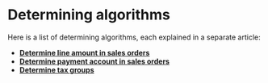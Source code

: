 # Determining algorithms

Here is a list of determining algorithms, each explained in a separate article:

* **[Determine line amount in sales orders](determine-line-amount-in-sales-orders.md)**
* **[Determine payment account in sales orders](determine-payment-account-in-sales-order.md)**
* **[Determine tax groups](determine-tax-groups.md)**
